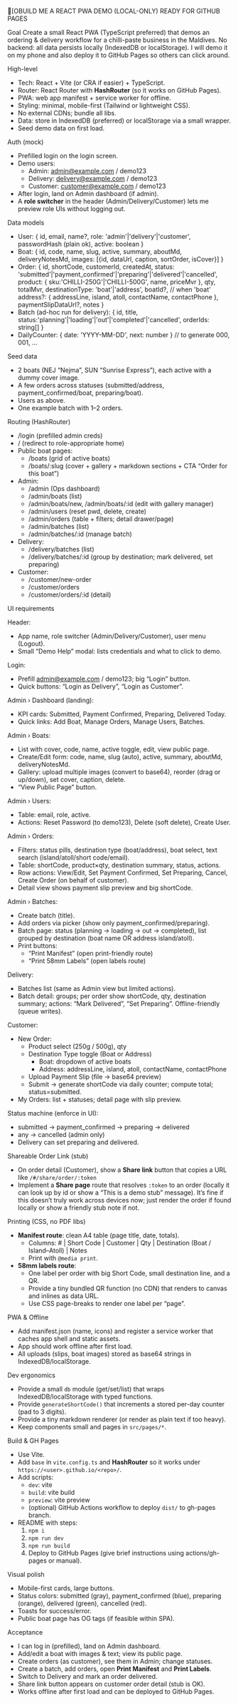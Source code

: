 [OBUILD ME A REACT PWA DEMO (LOCAL-ONLY) READY FOR GITHUB PAGES

Goal
Create a small React PWA (TypeScript preferred) that demos an ordering & delivery workflow for a chilli-paste business in the Maldives. No backend: all data persists locally (IndexedDB or localStorage). I will demo it on my phone and also deploy it to GitHub Pages so others can click around.

High-level
- Tech: React + Vite (or CRA if easier) + TypeScript.
- Router: React Router with **HashRouter** (so it works on GitHub Pages).
- PWA: web app manifest + service worker for offline.
- Styling: minimal, mobile-first (Tailwind or lightweight CSS).
- No external CDNs; bundle all libs.
- Data: store in IndexedDB (preferred) or localStorage via a small wrapper.
- Seed demo data on first load.

Auth (mock)
- Prefilled login on the login screen.
- Demo users:
  - Admin: admin@example.com / demo123
  - Delivery: delivery@example.com / demo123
  - Customer: customer@example.com / demo123
- After login, land on Admin dashboard (if admin).
- A **role switcher** in the header (Admin/Delivery/Customer) lets me preview role UIs without logging out.

Data models
- User: { id, email, name?, role: 'admin'|'delivery'|'customer', passwordHash (plain ok), active: boolean }
- Boat: { id, code, name, slug, active, summary, aboutMd, deliveryNotesMd, images: [{id, dataUrl, caption, sortOrder, isCover}] }
- Order:
  {
    id, shortCode, customerId, createdAt,
    status: 'submitted'|'payment_confirmed'|'preparing'|'delivered'|'cancelled',
    product: { sku:'CHILLI-250G'|'CHILLI-500G', name, priceMvr },
    qty, totalMvr,
    destinationType: 'boat'|'address',
    boatId?,                                   // when 'boat'
    address?: { addressLine, island, atoll, contactName, contactPhone },
    paymentSlipDataUrl?, notes
  }
- Batch (ad-hoc run for delivery): { id, title, status:'planning'|'loading'|'out'|'completed'|'cancelled', orderIds: string[] }
- DailyCounter: { date: 'YYYY-MM-DD', next: number }  // to generate 000, 001, ...

Seed data
- 2 boats (NEJ “Nejma”, SUN “Sunrise Express”), each active with a dummy cover image.
- A few orders across statuses (submitted/address, payment_confirmed/boat, preparing/boat).
- Users as above.
- One example batch with 1–2 orders.

Routing (HashRouter)
- /login (prefilled admin creds)
- / (redirect to role-appropriate home)
- Public boat pages:
  - /boats (grid of active boats)
  - /boats/:slug (cover + gallery + markdown sections + CTA “Order for this boat”)
- Admin:
  - /admin (Ops dashboard)
  - /admin/boats (list)
  - /admin/boats/new, /admin/boats/:id (edit with gallery manager)
  - /admin/users (reset pwd, delete, create)
  - /admin/orders (table + filters; detail drawer/page)
  - /admin/batches (list)
  - /admin/batches/:id (manage batch)
- Delivery:
  - /delivery/batches (list)
  - /delivery/batches/:id (group by destination; mark delivered, set preparing)
- Customer:
  - /customer/new-order
  - /customer/orders
  - /customer/orders/:id (detail)

UI requirements

Header:
- App name, role switcher (Admin/Delivery/Customer), user menu (Logout).
- Small “Demo Help” modal: lists credentials and what to click to demo.

Login:
- Prefill admin@example.com / demo123; big “Login” button.
- Quick buttons: “Login as Delivery”, “Login as Customer”.

Admin › Dashboard (landing):
- KPI cards: Submitted, Payment Confirmed, Preparing, Delivered Today.
- Quick links: Add Boat, Manage Orders, Manage Users, Batches.

Admin › Boats:
- List with cover, code, name, active toggle, edit, view public page.
- Create/Edit form: code, name, slug (auto), active, summary, aboutMd, deliveryNotesMd.
- Gallery: upload multiple images (convert to base64), reorder (drag or up/down), set cover, caption, delete.
- “View Public Page” button.

Admin › Users:
- Table: email, role, active.
- Actions: Reset Password (to demo123), Delete (soft delete), Create User.

Admin › Orders:
- Filters: status pills, destination type (boat/address), boat select, text search (island/atoll/short code/email).
- Table: shortCode, product×qty, destination summary, status, actions.
- Row actions: View/Edit, Set Payment Confirmed, Set Preparing, Cancel, Create Order (on behalf of customer).
- Detail view shows payment slip preview and big shortCode.

Admin › Batches:
- Create batch (title).
- Add orders via picker (show only payment_confirmed/preparing).
- Batch page: status (planning → loading → out → completed), list grouped by destination (boat name OR address island/atoll).
- Print buttons:
  - “Print Manifest” (open print-friendly route)
  - “Print 58mm Labels” (open labels route)

Delivery:
- Batches list (same as Admin view but limited actions).
- Batch detail: groups; per order show shortCode, qty, destination summary; actions: “Mark Delivered”, “Set Preparing”. Offline-friendly (queue writes).

Customer:
- New Order:
  - Product select (250g / 500g), qty
  - Destination Type toggle (Boat or Address)
    - Boat: dropdown of active boats
    - Address: addressLine, island, atoll, contactName, contactPhone
  - Upload Payment Slip (file → base64 preview)
  - Submit → generate shortCode via daily counter; compute total; status=submitted.
- My Orders: list + statuses; detail page with slip preview.

Status machine (enforce in UI):
- submitted → payment_confirmed → preparing → delivered
- any → cancelled (admin only)
- Delivery can set preparing and delivered.

Shareable Order Link (stub)
- On order detail (Customer), show a **Share link** button that copies a URL like `/#/share/order/:token`
- Implement a **Share page** route that resolves `:token` to an order (locally it can look up by id or show a “This is a demo stub” message). It’s fine if this doesn’t truly work across devices now; just render the order if found locally or show a friendly stub note if not.

Printing (CSS, no PDF libs)
- **Manifest route**: clean A4 table (page title, date, totals).
  - Columns: # | Short Code | Customer | Qty | Destination (Boat / Island–Atoll) | Notes
  - Print with `@media print`.
- **58mm labels route**:
  - One label per order with big Short Code, small destination line, and a QR.
  - Provide a tiny bundled QR function (no CDN) that renders to canvas and inlines as data URL.
  - Use CSS page-breaks to render one label per “page”.

PWA & Offline
- Add manifest.json (name, icons) and register a service worker that caches app shell and static assets.
- App should work offline after first load.
- All uploads (slips, boat images) stored as base64 strings in IndexedDB/localStorage.

Dev ergonomics
- Provide a small `db` module (get/set/list) that wraps IndexedDB/localStorage with typed functions.
- Provide `generateShortCode()` that increments a stored per-day counter (pad to 3 digits).
- Provide a tiny markdown renderer (or render as plain text if too heavy).
- Keep components small and pages in `src/pages/*`.

Build & GH Pages
- Use Vite.
- Add `base` in `vite.config.ts` and **HashRouter** so it works under `https://<user>.github.io/<repo>/`.
- Add scripts:
  - `dev`: vite
  - `build`: vite build
  - `preview`: vite preview
  - (optional) GitHub Actions workflow to deploy `dist/` to gh-pages branch.
- README with steps:
  1) `npm i`
  2) `npm run dev`
  3) `npm run build`
  4) Deploy to GitHub Pages (give brief instructions using actions/gh-pages or manual).

Visual polish
- Mobile-first cards, large buttons.
- Status colors: submitted (gray), payment_confirmed (blue), preparing (orange), delivered (green), cancelled (red).
- Toasts for success/error.
- Public boat page has OG tags (if feasible within SPA).

Acceptance
- I can log in (prefilled), land on Admin dashboard.
- Add/edit a boat with images & text; view its public page.
- Create orders (as customer), see them in Admin; change statuses.
- Create a batch, add orders, open **Print Manifest** and **Print Labels**.
- Switch to Delivery and mark an order delivered.
- Share link button appears on customer order detail (stub is OK).
- Works offline after first load and can be deployed to GitHub Pages.
